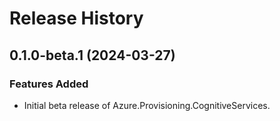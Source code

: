 # Release History

## 0.1.0-beta.1 (2024-03-27)

### Features Added

- Initial beta release of Azure.Provisioning.CognitiveServices.
